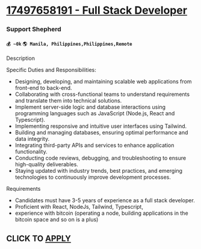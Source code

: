 # [17497658191 - Full Stack Developer](https://www.remotewlb.com/apply/17497658191-full-stack-developer)  
### Support Shepherd  
#### `💰 ~0k` `🌎 Manila, Philippines,Philippines,Remote`  

Description

Specific Duties and Responsibilities:

  * Designing, developing, and maintaining scalable web applications from front-end to back-end.
  * Collaborating with cross-functional teams to understand requirements and translate them into technical solutions.
  * Implement server-side logic and database interactions using programming languages such as JavaScript (Node.js, React and Typescript).
  * Implementing responsive and intuitive user interfaces using Tailwind. 
  * Building and managing databases, ensuring optimal performance and data integrity.
  * Integrating third-party APIs and services to enhance application functionality.
  * Conducting code reviews, debugging, and troubleshooting to ensure high-quality deliverables.
  * Staying updated with industry trends, best practices, and emerging technologies to continuously improve development processes.

Requirements

  * Candidates must have 3-5 years of experience as a full stack developer.
  * Proficient with React, NodeJs, Tailwind, Typescript,
  * experience with bitcoin (operating a node, building applications in the bitcoin space and so on is a plus)

  
## CLICK TO [APPLY](https://www.remotewlb.com/apply/17497658191-full-stack-developer)

